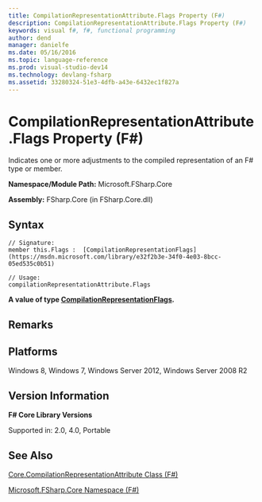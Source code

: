 ```yaml
---
title: CompilationRepresentationAttribute.Flags Property (F#)
description: CompilationRepresentationAttribute.Flags Property (F#)
keywords: visual f#, f#, functional programming
author: dend
manager: danielfe
ms.date: 05/16/2016
ms.topic: language-reference
ms.prod: visual-studio-dev14
ms.technology: devlang-fsharp
ms.assetid: 33280324-51e3-4dfb-a43e-6432ec1f827a 
---
```


# CompilationRepresentationAttribute.Flags Property (F#)

Indicates one or more adjustments to the compiled representation of an F# type or member.

**Namespace/Module Path:** Microsoft.FSharp.Core

**Assembly:** FSharp.Core (in FSharp.Core.dll)


## Syntax

```
// Signature:
member this.Flags :  [CompilationRepresentationFlags](https://msdn.microsoft.com/library/e32f2b3e-34f0-4e03-8bcc-05ed535c0b51)

// Usage:
compilationRepresentationAttribute.Flags
```

**A value of type [CompilationRepresentationFlags](https://msdn.microsoft.com/library/e32f2b3e-34f0-4e03-8bcc-05ed535c0b51).**
## Remarks

## Platforms
Windows 8, Windows 7, Windows Server 2012, Windows Server 2008 R2


## Version Information
**F# Core Library Versions**

Supported in: 2.0, 4.0, Portable




## See Also
[Core.CompilationRepresentationAttribute Class &#40;F&#35;&#41;](Core.CompilationRepresentationAttribute-Class-%5BFSharp%5D.md)

[Microsoft.FSharp.Core Namespace &#40;F&#35;&#41;](Microsoft.FSharp.Core-Namespace-%5BFSharp%5D.md)


